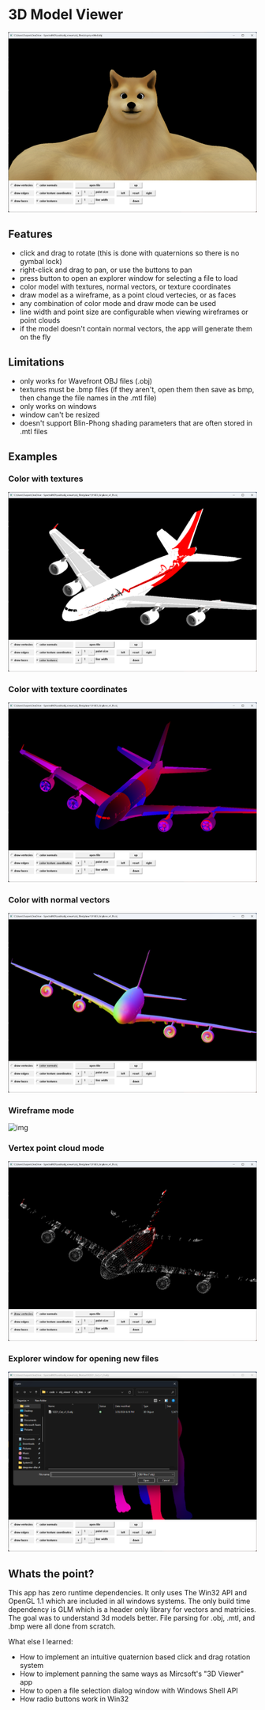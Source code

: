# 3D Model Viewer

![img](imgs/doge.png)

## Features

* click and drag to rotate (this is done with quaternions so there is no gymbal lock)
* right-click and drag to pan, or use the buttons to pan
* press button to open an explorer window for selecting a file to load
* color model with textures, normal vectors, or texture coordinates
* draw model as a wireframe, as a point cloud vertecies, or as faces
* any combination of color mode and draw mode can be used
* line width and point size are configurable when viewing wireframes or point clouds
* if the model doesn't contain normal vectors, the app will generate them on the fly

## Limitations

* only works for Wavefront OBJ files (.obj)
* textures must be .bmp files (if they aren't, open them then save as bmp, then change the file names in the .mtl file)
* only works on windows
* window can't be resized
* doesn't support Blin-Phong shading parameters that are often stored in .mtl files

## Examples

### Color with textures

![img](imgs/color_tex.png)

### Color with texture coordinates

![img](imgs/color_txdcs.png)

### Color with normal vectors

![img](imgs/color_norm.png)

### Wireframe mode

![img](imgs/wireframe.png)

### Vertex point cloud mode

![img](imgs/point_cloud.png)

### Explorer window for opening new files

![img](imgs/openfile.png)

## Whats the point?

This app has zero runtime dependencies.  It only uses The Win32 API and OpenGL 1.1 which are included in all windows systems.
The only build time dependency is GLM which is a header only library for vectors and matricies.
The goal was to understand 3d models better.  File parsing for .obj, .mtl, and .bmp were all done from scratch.

What else I learned:
* How to implement an intuitive quaternion based click and drag rotation system
* How to implement panning the same ways as Mircsoft's "3D Viewer" app 
* How to open a file selection dialog window with Windows Shell API 
* How radio buttons work in Win32
